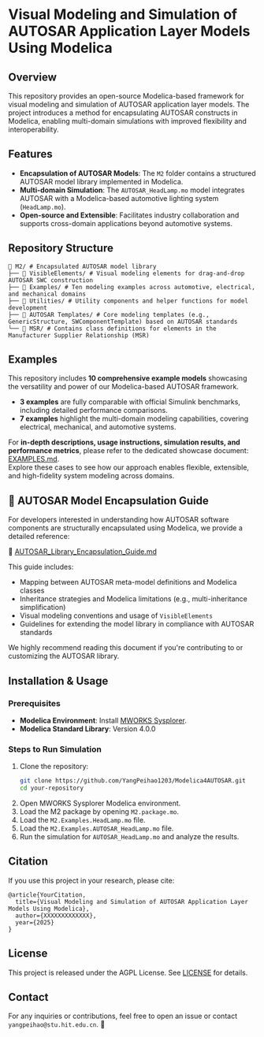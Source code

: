 # Visual Modeling and Simulation of AUTOSAR Application Layer Models Using Modelica

## Overview
This repository provides an open-source Modelica-based framework for visual modeling and simulation of AUTOSAR application layer models. The project introduces a method for encapsulating AUTOSAR constructs in Modelica, enabling multi-domain simulations with improved flexibility and interoperability.

## Features
- **Encapsulation of AUTOSAR Models**: The `M2` folder contains a structured AUTOSAR model library implemented in Modelica.
- **Multi-domain Simulation**: The `AUTOSAR_HeadLamp.mo` model integrates AUTOSAR with a Modelica-based automotive lighting system (`HeadLamp.mo`).
- **Open-source and Extensible**: Facilitates industry collaboration and supports cross-domain applications beyond automotive systems.

## Repository Structure
```
📂 M2/ # Encapsulated AUTOSAR model library
├── 📂 VisibleElements/ # Visual modeling elements for drag-and-drop AUTOSAR SWC construction
├── 📂 Examples/ # Ten modeling examples across automotive, electrical, and mechanical domains
├── 📂 Utilities/ # Utility components and helper functions for model development
├── 📂 AUTOSAR Templates/ # Core modeling templates (e.g., GenericStructure, SWComponentTemplate) based on AUTOSAR standards
└── 📂 MSR/ # Contains class definitions for elements in the Manufacturer Supplier Relationship (MSR)
```

## Examples

This repository includes **10 comprehensive example models** showcasing the versatility and power of our Modelica-based AUTOSAR framework.  
- **3 examples** are fully comparable with official Simulink benchmarks, including detailed performance comparisons.  
- **7 examples** highlight the multi-domain modeling capabilities, covering electrical, mechanical, and automotive systems.

For **in-depth descriptions, usage instructions, simulation results, and performance metrics**, please refer to the dedicated showcase document: [EXAMPLES.md](./EXAMPLES.md).  
Explore these cases to see how our approach enables flexible, extensible, and high-fidelity system modeling across domains.


## 📘 AUTOSAR Model Encapsulation Guide

For developers interested in understanding how AUTOSAR software components are structurally encapsulated using Modelica, we provide a detailed reference:

📄 [AUTOSAR_Library_Encapsulation_Guide.md](./AUTOSAR_Library_Encapsulation_Guide.md)

This guide includes:
- Mapping between AUTOSAR meta-model definitions and Modelica classes
- Inheritance strategies and Modelica limitations (e.g., multi-inheritance simplification)
- Visual modeling conventions and usage of `VisibleElements`
- Guidelines for extending the model library in compliance with AUTOSAR standards

We highly recommend reading this document if you're contributing to or customizing the AUTOSAR library.


## Installation & Usage
### Prerequisites
- **Modelica Environment**: Install [MWORKS Sysplorer](https://www.tongyuan.cc/product/MWorksSysplorer).
- **Modelica Standard Library**: Version 4.0.0 

### Steps to Run Simulation
1. Clone the repository:
   ```sh
   git clone https://github.com/YangPeihao1203/Modelica4AUTOSAR.git
   cd your-repository
   ```
2. Open MWORKS Sysplorer Modelica environment.
3. Load the M2 package by opening `M2.package.mo`.
4. Load the `M2.Examples.HeadLamp.mo` file.
5. Load the `M2.Examples.AUTOSAR_HeadLamp.mo` file.
6. Run the simulation for `AUTOSAR_HeadLamp.mo` and analyze the results.

## Citation
If you use this project in your research, please cite:
```
@article{YourCitation,
  title={Visual Modeling and Simulation of AUTOSAR Application Layer Models Using Modelica},
  author={XXXXXXXXXXXXX},
  year={2025}
}
```

## License
This project is released under the AGPL License. See [LICENSE](LICENSE) for details.

## Contact
For any inquiries or contributions, feel free to open an issue or contact `yangpeihao@stu.hit.edu.cn`. 🚀

